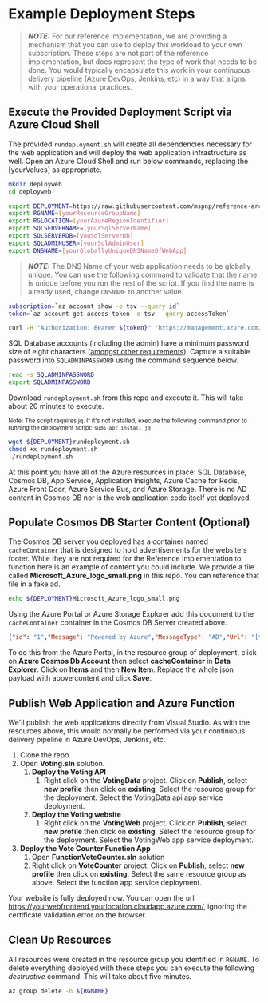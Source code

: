 # Example Deployment Steps

> **_NOTE:_** For our reference implementation, we are providing a mechanism that you can use to deploy this workload to your own subscription. These steps are not part of the reference implementation, but does represent the type of work that needs to be done. You would typically encapsulate this work in your continuous delivery pipeline (Azure DevOps, Jenkins, etc) in a way that aligns with your operational practices.

## Execute the Provided Deployment Script via Azure Cloud Shell

The provided `rundeployment.sh` will create all dependencies necessary for the web application and will deploy the web application infrastructure as well. Open an Azure Cloud Shell and run below commands, replacing the \[yourValues\] as appropriate.

```bash
mkdir deployweb
cd deployweb

export DEPLOYMENT=https://raw.githubusercontent.com/mspnp/reference-architectures/master/web-app/deployment/
export RGNAME=[yourResourceGroupName]
export RGLOCATION=[yourAzureRegionIdentifier]
export SQLSERVERNAME=[yourSqlServerName]
export SQLSERVERDB=[youSqlServerDb]
export SQLADMINUSER=[yourSqlAdminUser]
export DNSNAME=[yourGloballyUniqueDNSNameOfWebApp]
```

> **_NOTE:_**  The DNS Name of your web application needs to be globally unique. You can use the following command to validate that the name is unique before you run the rest of the script. If you find the name is already used, change `DNSNAME` to another value.

```bash
subscription=`az account show -o tsv --query id`
token=`az account get-access-token -o tsv --query accessToken`

curl -H "Authorization: Bearer ${token}" "https://management.azure.com/subscriptions/${subscription}/providers/Microsoft.Network/locations/${RGLOCATION}/CheckDnsNameAvailability?domainNameLabel=${DNSNAME}&api-version=2018-11-01"
```

SQL Database accounts (including the admin) have a minimum password size of eight characters ([amongst other requirements](https://docs.microsoft.com/sql/relational-databases/security/password-policy?view=azuresqldb-current)). Capture a suitable password into `SQLADMINPASSWORD` using the command sequence below.

```bash
read -s SQLADMINPASSWORD
export SQLADMINPASSWORD
```

Download `rundeployment.sh` from this repo and execute it. This will take about 20 minutes to execute.

<sup>Note: The script requires jq. If it's not installed, execute the following command prior to running the deployment script: ```sudo apt install jq``` </sup> 

```bash
wget ${DEPLOYMENT}rundeployment.sh
chmod +x rundeployment.sh
./rundeployment.sh
```

At this point you have all of the Azure resources in place: SQL Database, Cosmos DB, App Service, Application Insights, Azure Cache for Redis, Azure Front Door, Azure Service Bus, and Azure Storage.  There is no AD content in Cosmos DB nor is the web application code itself yet deployed.

## Populate Cosmos DB Starter Content (Optional)

The Cosmos DB server you deployed has a container named `cacheContainer` that is designed to hold advertisements for the website's footer. While they are not required for the Reference Implementation to function here is an example of content you could include. We provide a file called **Microsoft_Azure_logo_small.png** in this repo. You can reference that file in a fake ad.

```bash
echo ${DEPLOYMENT}Microsoft_Azure_logo_small.png
```

Using the Azure Portal or Azure Storage Explorer add this document to the `cacheContainer` container in the Cosmos DB Server created above.

```json
{"id": "1","Message": "Powered by Azure","MessageType": "AD","Url": "[the full url from prior echo statement]"}
```

To do this from the Azure Portal, in the resource group of deployment, click on **Azure Cosmos Db Account** then select **cacheContainer** in **Data Explorer**.  Click on **Items** and then **New Item**. Replace the whole json payload with above content and click **Save**.

## Publish Web Application and Azure Function

We'll publish the web applications directly from Visual Studio. As with the resources above, this would normally be performed via your continuous delivery pipeline in Azure DevOps, Jenkins, etc.

1. Clone the repo.
1. Open **Voting.sln** solution.
   1. **Deploy the Voting API**
      1. Right click on the **VotingData** project. Click on **Publish**, select **new profile** then click on **existing**. Select the resource group for the deployment. Select the VotingData api app service deployment.
   1. **Deploy the Voting website**
      1. Right click on the **VotingWeb** project. Click on **Publish**, select **new profile** then click on **existing**. Select the resource group for the deployment. Select the VotingWeb app service deployment.
1. **Deploy the Vote Counter Function App**
   1. Open **FunctionVoteCounter.sln** solution
   1. Right click on **VoteCounter** project. Click on **Publish**, select **new profile** then click on **existing**. Select the same resource group as above. Select the function app service deployment.

Your website is fully deployed now. You can open the url <https://yourwebfrontend.yourlocation.cloudapp.azure.com/>, ignoring the certificate validation error on the browser.

## Clean Up Resources

All resources were created in the resource group you identified in `RGNAME`. To delete everything deployed with these steps you can execute the following _destructive_ command. This will take about five minutes.

```bash
az group delete -n ${RGNAME}
```
